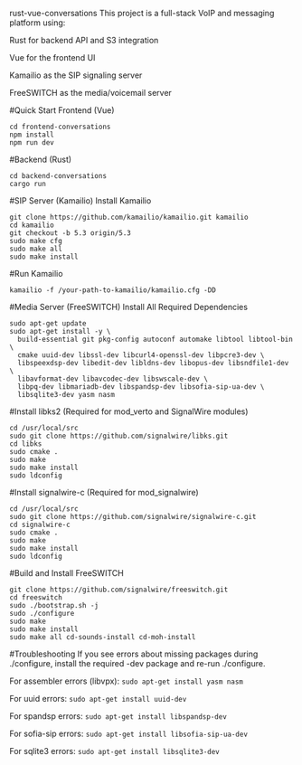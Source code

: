 rust-vue-conversations
This project is a full-stack VoIP and messaging platform using:

Rust for backend API and S3 integration

Vue for the frontend UI

Kamailio as the SIP signaling server

FreeSWITCH as the media/voicemail server


#Quick Start
Frontend (Vue)

```
cd frontend-conversations
npm install
npm run dev
```


#Backend (Rust)
```
cd backend-conversations
cargo run

```

#SIP Server (Kamailio)
Install Kamailio

```
git clone https://github.com/kamailio/kamailio.git kamailio
cd kamailio
git checkout -b 5.3 origin/5.3
sudo make cfg
sudo make all
sudo make install

```

#Run Kamailio
```
kamailio -f /your-path-to-kamailio/kamailio.cfg -DD
```


#Media Server (FreeSWITCH)
Install All Required Dependencies


```
sudo apt-get update
sudo apt-get install -y \
  build-essential git pkg-config autoconf automake libtool libtool-bin \
  cmake uuid-dev libssl-dev libcurl4-openssl-dev libpcre3-dev \
  libspeexdsp-dev libedit-dev libldns-dev libopus-dev libsndfile1-dev \
  libavformat-dev libavcodec-dev libswscale-dev \
  libpq-dev libmariadb-dev libspandsp-dev libsofia-sip-ua-dev \
  libsqlite3-dev yasm nasm

```


#Install libks2 (Required for mod_verto and SignalWire modules)
```
cd /usr/local/src
sudo git clone https://github.com/signalwire/libks.git
cd libks
sudo cmake .
sudo make
sudo make install
sudo ldconfig
```
#Install signalwire-c (Required for mod_signalwire)


```
cd /usr/local/src
sudo git clone https://github.com/signalwire/signalwire-c.git
cd signalwire-c
sudo cmake .
sudo make
sudo make install
sudo ldconfig
```

#Build and Install FreeSWITCH
```
git clone https://github.com/signalwire/freeswitch.git
cd freeswitch
sudo ./bootstrap.sh -j
sudo ./configure
sudo make
sudo make install
sudo make all cd-sounds-install cd-moh-install

```


#Troubleshooting
If you see errors about missing packages during ./configure, install the required -dev package and re-run ./configure.

For assembler errors (libvpx):
```sudo apt-get install yasm nasm```

For uuid errors:
``sudo apt-get install uuid-dev``

For spandsp errors:
``sudo apt-get install libspandsp-dev``

For sofia-sip errors:
``sudo apt-get install libsofia-sip-ua-dev``

For sqlite3 errors:
``sudo apt-get install libsqlite3-dev``
```
```
